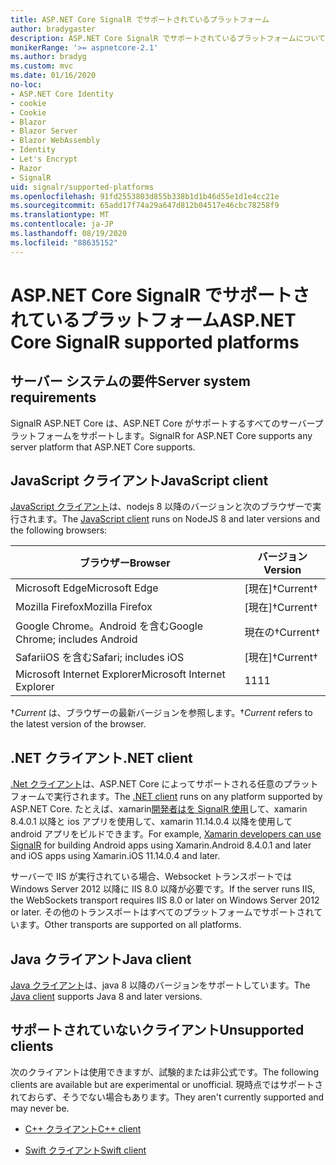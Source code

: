 ```yaml
---
title: ASP.NET Core SignalR でサポートされているプラットフォーム
author: bradygaster
description: ASP.NET Core SignalR でサポートされているプラットフォームについて学習します。
monikerRange: '>= aspnetcore-2.1'
ms.author: bradyg
ms.custom: mvc
ms.date: 01/16/2020
no-loc:
- ASP.NET Core Identity
- cookie
- Cookie
- Blazor
- Blazor Server
- Blazor WebAssembly
- Identity
- Let's Encrypt
- Razor
- SignalR
uid: signalr/supported-platforms
ms.openlocfilehash: 91fd2553803d855b338b1d1b46d55e1d1e4cc21e
ms.sourcegitcommit: 65add17f74a29a647d812b04517e46cbc78258f9
ms.translationtype: MT
ms.contentlocale: ja-JP
ms.lasthandoff: 08/19/2020
ms.locfileid: "88635152"
---
```

# <a name="aspnet-core-no-locsignalr-supported-platforms"></a><span data-ttu-id="7c611-103">ASP.NET Core SignalR でサポートされているプラットフォーム</span><span class="sxs-lookup"><span data-stu-id="7c611-103">ASP.NET Core SignalR supported platforms</span></span>

## <a name="server-system-requirements"></a><span data-ttu-id="7c611-104">サーバー システムの要件</span><span class="sxs-lookup"><span data-stu-id="7c611-104">Server system requirements</span></span>

<span data-ttu-id="7c611-105">SignalR ASP.NET Core は、ASP.NET Core がサポートするすべてのサーバープラットフォームをサポートします。</span><span class="sxs-lookup"><span data-stu-id="7c611-105">SignalR for ASP.NET Core supports any server platform that ASP.NET Core supports.</span></span>

## <a name="javascript-client"></a><span data-ttu-id="7c611-106">JavaScript クライアント</span><span class="sxs-lookup"><span data-stu-id="7c611-106">JavaScript client</span></span>

<span data-ttu-id="7c611-107">[JavaScript クライアント](xref:signalr/javascript-client)は、nodejs 8 以降のバージョンと次のブラウザーで実行されます。</span><span class="sxs-lookup"><span data-stu-id="7c611-107">The [JavaScript client](xref:signalr/javascript-client) runs on NodeJS 8 and later versions and the following browsers:</span></span>

| <span data-ttu-id="7c611-108">ブラウザー</span><span class="sxs-lookup"><span data-stu-id="7c611-108">Browser</span></span>                         | <span data-ttu-id="7c611-109">バージョン</span><span class="sxs-lookup"><span data-stu-id="7c611-109">Version</span></span>         |
| ------------------------------- | --------------- |
| <span data-ttu-id="7c611-110">Microsoft Edge</span><span class="sxs-lookup"><span data-stu-id="7c611-110">Microsoft Edge</span></span>                  | <span data-ttu-id="7c611-111">[現在]&dagger;</span><span class="sxs-lookup"><span data-stu-id="7c611-111">Current&dagger;</span></span> |
| <span data-ttu-id="7c611-112">Mozilla Firefox</span><span class="sxs-lookup"><span data-stu-id="7c611-112">Mozilla Firefox</span></span>                 | <span data-ttu-id="7c611-113">[現在]&dagger;</span><span class="sxs-lookup"><span data-stu-id="7c611-113">Current&dagger;</span></span> |
| <span data-ttu-id="7c611-114">Google Chrome。Android を含む</span><span class="sxs-lookup"><span data-stu-id="7c611-114">Google Chrome; includes Android</span></span> | <span data-ttu-id="7c611-115">現在の&dagger;</span><span class="sxs-lookup"><span data-stu-id="7c611-115">Current&dagger;</span></span> |
| <span data-ttu-id="7c611-116">SafariiOS を含む</span><span class="sxs-lookup"><span data-stu-id="7c611-116">Safari; includes iOS</span></span>            | <span data-ttu-id="7c611-117">[現在]&dagger;</span><span class="sxs-lookup"><span data-stu-id="7c611-117">Current&dagger;</span></span> |
| <span data-ttu-id="7c611-118">Microsoft Internet Explorer</span><span class="sxs-lookup"><span data-stu-id="7c611-118">Microsoft Internet Explorer</span></span>     | <span data-ttu-id="7c611-119">11</span><span class="sxs-lookup"><span data-stu-id="7c611-119">11</span></span>              |

<span data-ttu-id="7c611-120">&dagger;*Current* は、ブラウザーの最新バージョンを参照します。</span><span class="sxs-lookup"><span data-stu-id="7c611-120">&dagger;*Current* refers to the latest version of the browser.</span></span>

## <a name="net-client"></a><span data-ttu-id="7c611-121">.NET クライアント</span><span class="sxs-lookup"><span data-stu-id="7c611-121">.NET client</span></span>

<span data-ttu-id="7c611-122">[.Net クライアント](xref:signalr/dotnet-client)は、ASP.NET Core によってサポートされる任意のプラットフォームで実行されます。</span><span class="sxs-lookup"><span data-stu-id="7c611-122">The [.NET client](xref:signalr/dotnet-client) runs on any platform supported by ASP.NET Core.</span></span> <span data-ttu-id="7c611-123">たとえば、xamarin[開発者はを SignalR 使用](https://github.com/aspnet/Announcements/issues/305)して、xamarin 8.4.0.1 以降と ios アプリを使用して、xamarin 11.14.0.4 以降を使用して android アプリをビルドできます。</span><span class="sxs-lookup"><span data-stu-id="7c611-123">For example, [Xamarin developers can use SignalR](https://github.com/aspnet/Announcements/issues/305) for building Android apps using Xamarin.Android 8.4.0.1 and later and iOS apps using Xamarin.iOS 11.14.0.4 and later.</span></span>

<span data-ttu-id="7c611-124">サーバーで IIS が実行されている場合、Websocket トランスポートでは Windows Server 2012 以降に IIS 8.0 以降が必要です。</span><span class="sxs-lookup"><span data-stu-id="7c611-124">If the server runs IIS, the WebSockets transport requires IIS 8.0 or later on Windows Server 2012 or later.</span></span> <span data-ttu-id="7c611-125">その他のトランスポートはすべてのプラットフォームでサポートされています。</span><span class="sxs-lookup"><span data-stu-id="7c611-125">Other transports are supported on all platforms.</span></span>

## <a name="java-client"></a><span data-ttu-id="7c611-126">Java クライアント</span><span class="sxs-lookup"><span data-stu-id="7c611-126">Java client</span></span>

<span data-ttu-id="7c611-127">[Java クライアント](xref:signalr/java-client)は、java 8 以降のバージョンをサポートしています。</span><span class="sxs-lookup"><span data-stu-id="7c611-127">The [Java client](xref:signalr/java-client) supports Java 8 and later versions.</span></span>

## <a name="unsupported-clients"></a><span data-ttu-id="7c611-128">サポートされていないクライアント</span><span class="sxs-lookup"><span data-stu-id="7c611-128">Unsupported clients</span></span>

<span data-ttu-id="7c611-129">次のクライアントは使用できますが、試験的または非公式です。</span><span class="sxs-lookup"><span data-stu-id="7c611-129">The following clients are available but are experimental or unofficial.</span></span> <span data-ttu-id="7c611-130">現時点ではサポートされておらず、そうでない場合もあります。</span><span class="sxs-lookup"><span data-stu-id="7c611-130">They aren't currently supported and may never be.</span></span>

* <span data-ttu-id="7c611-131">[C++ クライアント](https://github.com/aspnet/SignalR-Client-Cpp)</span><span class="sxs-lookup"><span data-stu-id="7c611-131">[C++ client](https://github.com/aspnet/SignalR-Client-Cpp)</span></span>

* <span data-ttu-id="7c611-132">[Swift クライアント](https://github.com/moozzyk/SignalR-Client-Swift)</span><span class="sxs-lookup"><span data-stu-id="7c611-132">[Swift client](https://github.com/moozzyk/SignalR-Client-Swift)</span></span>
